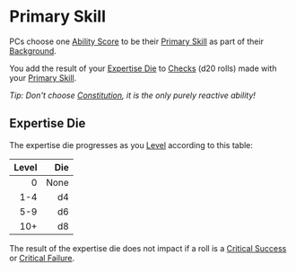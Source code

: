 # Primary Skill

PCs choose one [Ability Score](../The%20Ability%20Scores/Ability%20Scores.md) to be their [Primary Skill](Primary%20Skill.md) as part of their [Background](Background.md).

You add the result of your [Expertise Die](#Expertise%20Die) to [Checks](../../Game%20Procedures/Core%20Procedures/Check.md) (d20 rolls) made with your [Primary Skill](Primary%20Skill.md).

*Tip: Don't choose [Constitution](../The%20Ability%20Scores/Constitution.md), it is the only purely reactive ability!*

## Expertise Die

The expertise die progresses as you [Level](../Derived%20Statistics/Level.md) according to this table:

| Level |  Die |
| ----: | ---: |
|     0 | None |
|   1-4 |   d4 |
|   5-9 |   d6 |
|   10+ |   d8 |

The result of the expertise die does not impact if a roll is a [Critical Success](../../Game%20Procedures/Die%20Rolling%20Mechanics/Critical%20Success.md) or [Critical Failure](../../Game%20Procedures/Die%20Rolling%20Mechanics/Critical%20Failure.md).
